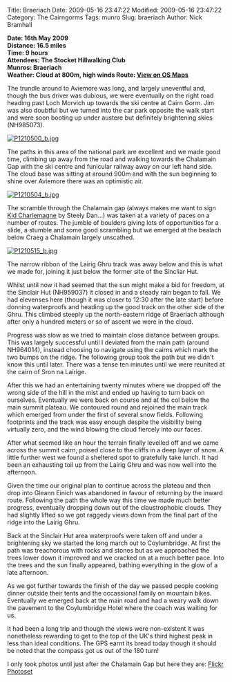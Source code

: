 Title: Braeriach
Date: 2009-05-16 23:47:22
Modified: 2009-05-16 23:47:22
Category: The Cairngorms
Tags: munro
Slug: braeriach
Author: Nick Bramhall

**Date: 16th May 2009  
Distance: 16.5 miles  
Time: 9 hours  
Attendees: The Stocket Hillwalking Club  
Munros: Braeriach  
Weather: Cloud at 800m, high winds
Route:  [View on OS Maps](https://www.invertedworld.co.uk/trip/321)**


The trundle around to Aviemore was long, and largely uneventful and, though the bus driver was dubious, we were eventually on the right road heading past Loch Morvich up towards the ski centre at Cairn Gorm. Jim was also doubtful but we turned into the car park opposite the walk start and were soon booting up under austere but definitely brightening skies (NH985073). 

<!--more-->

[![P1210500_b.jpg](http://farm4.static.flickr.com/3297/3539768146_143d55ca95_b.jpg)](http://www.flickr.com/photos/53725815@N00/3539768146)



The paths in this area of the national park are excellent and we made good time, climbing up away from the road and walking towards the Chalamain Gap with the ski centre and funicular railway away on our left hand side. The cloud base was sitting at around 900m and with the sun beginning to shine over Aviemore there was an optimistic air.



[![P1210504_b.jpg](http://farm3.static.flickr.com/2454/3539775594_797b19af47_b.jpg)](http://www.flickr.com/photos/53725815@N00/3539775594)



The scramble through the Chalamain gap (always makes me want to sign [Kid Charlemagne](http://www.youtube.com/watch?v=ylr2D4Pwn58) by Steely Dan...) was taken at a variety of paces on a number of routes. The jumble of boulders giving lots of opportunities for a slide, a stumble and some good scrambling but we emerged at the bealach below Craeg a Chalamain largely unscathed. 



[![P1210515_b.jpg](http://farm3.static.flickr.com/2117/3538991011_89f1a94636_b.jpg)](http://www.flickr.com/photos/53725815@N00/3538991011)



The narrow ribbon of the Lairig Ghru track was away below and this is what we made for, joining it just below the former site of the Sincliar Hut.



Whilst until now it had seemed that the sun might make a bid for freedom, at the Sinclair Hut (NH959037) it closed in and a steady rain began to fall. We had elevenses here (though it was closer to 12:30 after the late start) before donning waterproofs and heading up the good track on the other side of the Ghru. This climbed steeply up the north-eastern ridge of Braeriach although after only a hundred meters or so of ascent we were in the cloud.



Progress was slow as we tried to maintain close distance between groups. This was largely successful until I deviated from the main path (around NH964014), instead choosing to navigate using the cairns which mark the two bumps on the ridge. The following group took the path but we didn't know this until later. There was a tense ten minutes until we were reunited at the cairn of Sron na Lairige.



After this we had an entertaining twenty minutes where we dropped off the wrong side of the hill in the mist and ended up having to turn back on ourselves. Eventually we were back on course and at the col below the main summit plateau. We contoured round and rejoined the main track which emerged from under the first of several snow fields. Following footprints and the track was easy enough despite the visibility being virtually zero, and the wind blowing the cloud fiercely into our faces.



After what seemed like an hour the terrain finally levelled off and we came across the summit cairn, poised close to the cliffs in a deep layer of snow. A little further west we found a sheltered spot to gratefully take lunch. It had been an exhausting toil up from the Lairig Ghru and was now well into the afternoon.



Given the time our original plan to continue across the plateau and then drop into Gleann Einich was abandoned in favour of returning by the inward route. Following the path the whole way this time we made much better progress, eventually dropping down out of the claustrophobic clouds. They had slightly lifted so we got raggedy views down from the final part of the ridge into the Lairig Ghru.



Back at the Sinclair Hut area waterproofs were taken off and under a brightening sky we started the long march out to Coylumbridge. At first the path was treachorous with rocks and stones but as we approached the trees lower down it improved and we cracked on at a much better pace. Into the trees and the sun finally appeared, bathing everything in the glow of a late afternoon. 



As we got further towards the finish of the day we passed people cooking dinner outside their tents and the occassional family on mountain bikes. Eventually we emerged back at the main road and had a weary walk down the pavement to the Coylumbridge Hotel where the coach was waiting for us.



It had been a long trip and though the views were non-existent it was nonetheless rewarding to get to the top of the UK's third highest peak in less than ideal conditions. The GPS earnt its bread today though it should be noted that the compass got us out of the 180 turn!



I only took photos until just after the Chalamain Gap but here they are: [Flickr Photoset](http://www.flickr.com/photos/black_friction/sets/72157618266312689/)
